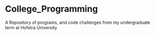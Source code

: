 # College_Programming
A Repository of programs, and code challenges from my undergraduate term at Hofstra University 

